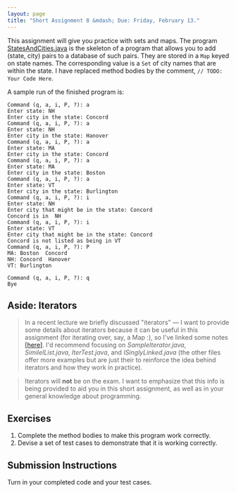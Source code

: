 ```yaml
---
layout: page
title: "Short Assignment 8 &mdash; Due: Friday, February 13."
---
```


This assignment will give you practice with sets and maps. The program
<a href="resources/StatesAndCities.java">StatesAndCities.java</a>
is the skeleton of a program that allows you to add (state, city) pairs to a
database of such pairs. They are stored in a <code>Map</code> keyed on state
names. The corresponding value is a <code>Set</code> of city names that are
within the state. I have replaced method bodies by the comment,
<code>// TODO: Your Code Here</code>.

A sample run of the finished program is:

```
Command (q, a, i, P, ?): a
Enter state: NH
Enter city in the state: Concord
Command (q, a, i, P, ?): a
Enter state: NH
Enter city in the state: Hanover
Command (q, a, i, P, ?): a
Enter state: MA
Enter city in the state: Concord
Command (q, a, i, P, ?): a
Enter state: MA
Enter city in the state: Boston
Command (q, a, i, P, ?): a
Enter state: VT
Enter city in the state: Burlington
Command (q, a, i, P, ?): i
Enter state: NH
Enter city that might be in the state: Concord
Concord is in  NH
Command (q, a, i, P, ?): i
Enter state: VT
Enter city that might be in the state: Concord
Concord is not listed as being in VT
Command (q, a, i, P, ?): P
MA: Boston  Concord
NH: Concord  Hanover
VT: Burlington

Command (q, a, i, P, ?): q
Bye
```

## Aside: Iterators ##

> In a recent lecture we briefly discussed "iterators" &mdash; I want to provide some
> details about iterators because it can be useful in this assignment (for iterating
> over, say, a Map :), so I've linked some notes [\[here\]](../../lectures/15/15.html).
> I'd recommend focusing on *SampleIterator.java*, *SimileIList.java*, *IterTest.java*, and
> *ISinglyLinked.java* (the other files offer more examples but are just their to reinforce
> the idea behind iterators and how they work in practice).

> Iterators will **not** be on the exam. I want to emphasize that this info is being
> provided to aid you in this short assignment, as well as in your general knowledge
> about programming.

## Exercises ##

1. Complete the method bodies to make this program work correctly.
2. Devise a set of test cases to demonstrate that it is working correctly.

## Submission Instructions ##

Turn in your completed code and your test cases.
